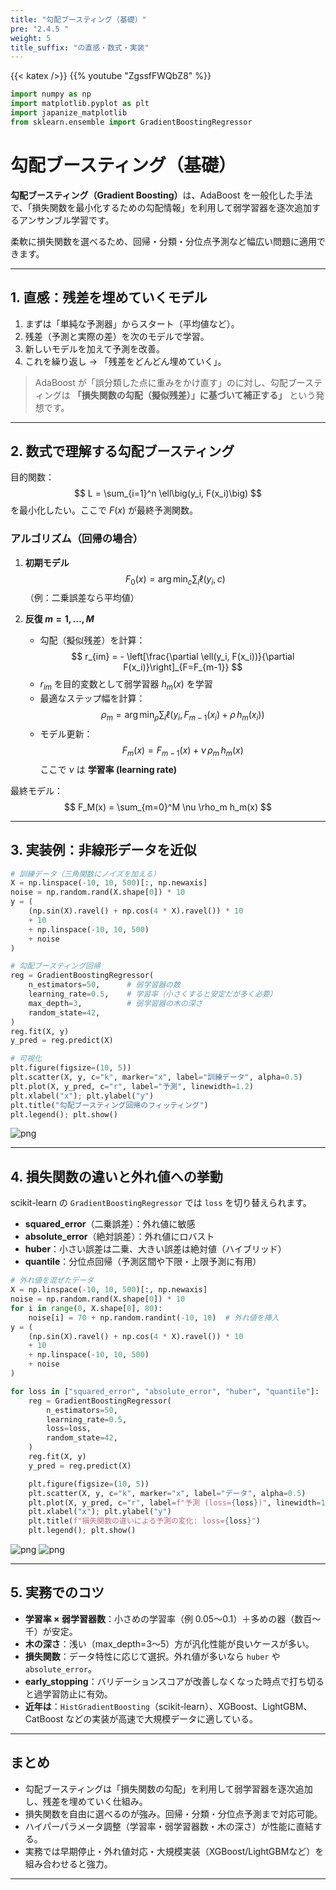 ```yaml
---
title: "勾配ブースティング（基礎）"
pre: "2.4.5 "
weight: 5
title_suffix: "の直感・数式・実装"
---
```


{{< katex />}}
{{% youtube "ZgssfFWQbZ8" %}}

```python
import numpy as np
import matplotlib.pyplot as plt
import japanize_matplotlib
from sklearn.ensemble import GradientBoostingRegressor
```

# 勾配ブースティング（基礎）

<div class="pagetop-box">
  <p><b>勾配ブースティング（Gradient Boosting）</b>は、AdaBoost を一般化した手法で、「損失関数を最小化するための勾配情報」を利用して弱学習器を逐次追加するアンサンブル学習です。</p>
  <p>柔軟に損失関数を選べるため、回帰・分類・分位点予測など幅広い問題に適用できます。</p>
</div>

---

## 1. 直感：残差を埋めていくモデル

1. まずは「単純な予測器」からスタート（平均値など）。  
2. 残差（予測と実際の差）を次のモデルで学習。  
3. 新しいモデルを加えて予測を改善。  
4. これを繰り返し → 「残差をどんどん埋めていく」。  

> AdaBoost が「誤分類した点に重みをかけ直す」のに対し、勾配ブースティングは **「損失関数の勾配（擬似残差）」に基づいて補正する」** という発想です。

---

## 2. 数式で理解する勾配ブースティング

目的関数：
$$
L = \sum_{i=1}^n \ell\big(y_i, F(x_i)\big)
$$
を最小化したい。ここで $F(x)$ が最終予測関数。

### アルゴリズム（回帰の場合）
1. **初期モデル**
$$
F_0(x) = \arg\min_c \sum_i \ell(y_i, c)
$$
（例：二乗誤差なら平均値）

2. **反復 $m=1,\dots,M$**
   - 勾配（擬似残差）を計算：
     $$
     r_{im} = - \left[\frac{\partial \ell(y_i, F(x_i))}{\partial F(x_i)}\right]_{F=F_{m-1}}
     $$
   - $r_{im}$ を目的変数として弱学習器 $h_m(x)$ を学習
   - 最適なステップ幅を計算：
     $$
     \rho_m = \arg\min_\rho \sum_i \ell\big(y_i, F_{m-1}(x_i) + \rho \, h_m(x_i)\big)
     $$
   - モデル更新：
     $$
     F_m(x) = F_{m-1}(x) + \nu \, \rho_m \, h_m(x)
     $$
     ここで $\nu$ は **学習率 (learning rate)**

最終モデル：
$$
F_M(x) = \sum_{m=0}^M \nu \rho_m h_m(x)
$$

---

## 3. 実装例：非線形データを近似

```python
# 訓練データ（三角関数にノイズを加える）
X = np.linspace(-10, 10, 500)[:, np.newaxis]
noise = np.random.rand(X.shape[0]) * 10
y = (
    (np.sin(X).ravel() + np.cos(4 * X).ravel()) * 10
    + 10
    + np.linspace(-10, 10, 500)
    + noise
)

# 勾配ブースティング回帰
reg = GradientBoostingRegressor(
    n_estimators=50,      # 弱学習器の数
    learning_rate=0.5,    # 学習率（小さくすると安定だが多く必要）
    max_depth=3,          # 弱学習器の木の深さ
    random_state=42,
)
reg.fit(X, y)
y_pred = reg.predict(X)

# 可視化
plt.figure(figsize=(10, 5))
plt.scatter(X, y, c="k", marker="x", label="訓練データ", alpha=0.5)
plt.plot(X, y_pred, c="r", label="予測", linewidth=1.2)
plt.xlabel("x"); plt.ylabel("y")
plt.title("勾配ブースティング回帰のフィッティング")
plt.legend(); plt.show()
```

![png](/images/basic/ensemble/Gradient_Boosting1_files/Gradient_Boosting1_5_0.png)

---

## 4. 損失関数の違いと外れ値への挙動

scikit-learn の `GradientBoostingRegressor` では `loss` を切り替えられます。

- **squared_error**（二乗誤差）：外れ値に敏感  
- **absolute_error**（絶対誤差）：外れ値にロバスト  
- **huber**：小さい誤差は二乗、大きい誤差は絶対値（ハイブリッド）  
- **quantile**：分位点回帰（予測区間や下限・上限予測に有用）

```python
# 外れ値を混ぜたデータ
X = np.linspace(-10, 10, 500)[:, np.newaxis]
noise = np.random.rand(X.shape[0]) * 10
for i in range(0, X.shape[0], 80):
    noise[i] = 70 + np.random.randint(-10, 10)  # 外れ値を挿入
y = (
    (np.sin(X).ravel() + np.cos(4 * X).ravel()) * 10
    + 10
    + np.linspace(-10, 10, 500)
    + noise
)

for loss in ["squared_error", "absolute_error", "huber", "quantile"]:
    reg = GradientBoostingRegressor(
        n_estimators=50,
        learning_rate=0.5,
        loss=loss,
        random_state=42,
    )
    reg.fit(X, y)
    y_pred = reg.predict(X)

    plt.figure(figsize=(10, 5))
    plt.scatter(X, y, c="k", marker="x", label="データ", alpha=0.5)
    plt.plot(X, y_pred, c="r", label=f"予測 (loss={loss})", linewidth=1.2)
    plt.xlabel("x"); plt.ylabel("y")
    plt.title(f"損失関数の違いによる予測の変化: loss={loss}")
    plt.legend(); plt.show()
```

![png](/images/basic/ensemble/Gradient_Boosting1_files/Gradient_Boosting1_7_0.png)
![png](/images/basic/ensemble/Gradient_Boosting1_files/Gradient_Boosting1_7_1.png)

---

## 5. 実務でのコツ

- **学習率 × 弱学習器数**：小さめの学習率（例 0.05〜0.1）＋多めの器（数百〜千）が安定。  
- **木の深さ**：浅い（max_depth=3〜5）方が汎化性能が良いケースが多い。  
- **損失関数**：データ特性に応じて選択。外れ値が多いなら `huber` や `absolute_error`。  
- **early_stopping**：バリデーションスコアが改善しなくなった時点で打ち切ると過学習防止に有効。  
- **近年は**：`HistGradientBoosting`（scikit-learn）、XGBoost、LightGBM、CatBoost などの実装が高速で大規模データに適している。  

---

## まとめ

- 勾配ブースティングは「損失関数の勾配」を利用して弱学習器を逐次追加し、残差を埋めていく仕組み。  
- 損失関数を自由に選べるのが強み。回帰・分類・分位点予測まで対応可能。  
- ハイパーパラメータ調整（学習率・弱学習器数・木の深さ）が性能に直結する。  
- 実務では早期停止・外れ値対応・大規模実装（XGBoost/LightGBMなど）を組み合わせると強力。  

---
